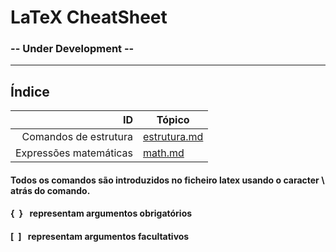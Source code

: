 # LaTeX CheatSheet
### -- Under Development --
---
## Índice
|ID                    |Tópico                                   |
|---------------------:|-----------------------------------------|
|Comandos de estrutura |[estrutura.md](https://github.com/TiagoRG/uaveiro-leci/blob/master/tools/latex-cheatsheet/estrutura.md)|
|Expressões matemáticas|[math.md](https://github.com/TiagoRG/uaveiro-leci/blob/master/tools/latex-cheatsheet/math.md)
#### Todos os comandos são introduzidos no ficheiro latex usando o caracter \\ atrás do comando.
#### {&ensp;}&ensp; representam argumentos obrigatórios
#### [&ensp;]&ensp; representam argumentos facultativos
&nbsp;